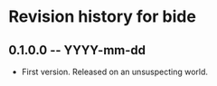# Revision history for bide

## 0.1.0.0 -- YYYY-mm-dd

* First version. Released on an unsuspecting world.
